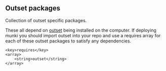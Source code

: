 ## Outset packages

Collection of outset specific packages.  

These all depend on [outset](https://github.com/chilcote/outset) being installed on the computer.  If deploying munki you should import outset into your repo and use a requires array for each of these outset packages to satisfy any dependencies.

```
<key>requires</key>
<array>
	<string>outset</string>
</array>
```